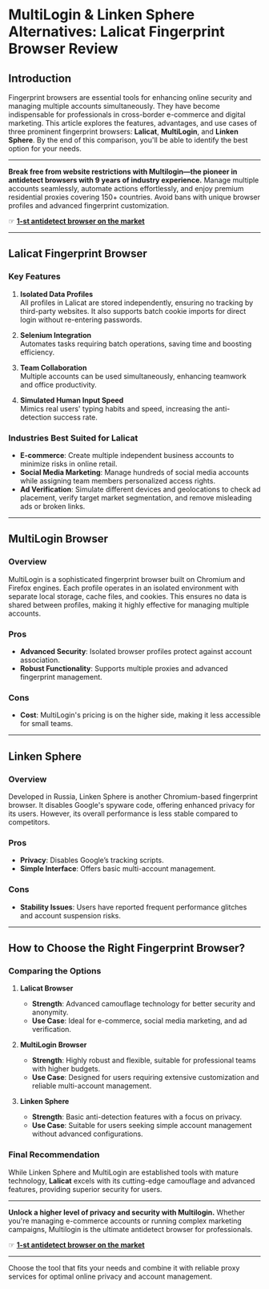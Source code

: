 # MultiLogin & Linken Sphere Alternatives: Lalicat Fingerprint Browser Review

## Introduction

Fingerprint browsers are essential tools for enhancing online security and managing multiple accounts simultaneously. They have become indispensable for professionals in cross-border e-commerce and digital marketing. This article explores the features, advantages, and use cases of three prominent fingerprint browsers: **Lalicat**, **MultiLogin**, and **Linken Sphere**. By the end of this comparison, you'll be able to identify the best option for your needs.

---

**Break free from website restrictions with Multilogin—the pioneer in antidetect browsers with 9 years of industry experience.** Manage multiple accounts seamlessly, automate actions effortlessly, and enjoy premium residential proxies covering 150+ countries. Avoid bans with unique browser profiles and advanced fingerprint customization.

☞ **[1-st antidetect browser on the market](https://bit.ly/multIlogin)**

---

## Lalicat Fingerprint Browser

### Key Features

1. **Isolated Data Profiles**  
   All profiles in Lalicat are stored independently, ensuring no tracking by third-party websites. It also supports batch cookie imports for direct login without re-entering passwords.

2. **Selenium Integration**  
   Automates tasks requiring batch operations, saving time and boosting efficiency.

3. **Team Collaboration**  
   Multiple accounts can be used simultaneously, enhancing teamwork and office productivity.

4. **Simulated Human Input Speed**  
   Mimics real users' typing habits and speed, increasing the anti-detection success rate.

### Industries Best Suited for Lalicat

- **E-commerce**: Create multiple independent business accounts to minimize risks in online retail.  
- **Social Media Marketing**: Manage hundreds of social media accounts while assigning team members personalized access rights.  
- **Ad Verification**: Simulate different devices and geolocations to check ad placement, verify target market segmentation, and remove misleading ads or broken links.

---

## MultiLogin Browser

### Overview

MultiLogin is a sophisticated fingerprint browser built on Chromium and Firefox engines. Each profile operates in an isolated environment with separate local storage, cache files, and cookies. This ensures no data is shared between profiles, making it highly effective for managing multiple accounts.

### Pros
- **Advanced Security**: Isolated browser profiles protect against account association.
- **Robust Functionality**: Supports multiple proxies and advanced fingerprint management.

### Cons
- **Cost**: MultiLogin's pricing is on the higher side, making it less accessible for small teams.

---

## Linken Sphere

### Overview

Developed in Russia, Linken Sphere is another Chromium-based fingerprint browser. It disables Google's spyware code, offering enhanced privacy for its users. However, its overall performance is less stable compared to competitors.

### Pros
- **Privacy**: Disables Google’s tracking scripts.  
- **Simple Interface**: Offers basic multi-account management.

### Cons
- **Stability Issues**: Users have reported frequent performance glitches and account suspension risks.

---

## How to Choose the Right Fingerprint Browser?

### Comparing the Options

1. **Lalicat Browser**  
   - **Strength**: Advanced camouflage technology for better security and anonymity.  
   - **Use Case**: Ideal for e-commerce, social media marketing, and ad verification.  

2. **MultiLogin Browser**  
   - **Strength**: Highly robust and flexible, suitable for professional teams with higher budgets.  
   - **Use Case**: Designed for users requiring extensive customization and reliable multi-account management.  

3. **Linken Sphere**  
   - **Strength**: Basic anti-detection features with a focus on privacy.  
   - **Use Case**: Suitable for users seeking simple account management without advanced configurations.

### Final Recommendation

While Linken Sphere and MultiLogin are established tools with mature technology, **Lalicat** excels with its cutting-edge camouflage and advanced features, providing superior security for users.

---

**Unlock a higher level of privacy and security with Multilogin.** Whether you're managing e-commerce accounts or running complex marketing campaigns, Multilogin is the ultimate antidetect browser for professionals.

☞ **[1-st antidetect browser on the market](https://bit.ly/multIlogin)**

---

Choose the tool that fits your needs and combine it with reliable proxy services for optimal online privacy and account management.
